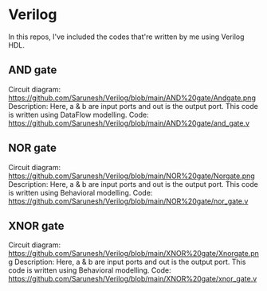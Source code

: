 # Verilog
In this repos, I've included the codes that're written by me using Verilog HDL. 

## AND gate
Circuit diagram: https://github.com/Sarunesh/Verilog/blob/main/AND%20gate/Andgate.png
Description: Here, a & b are input ports and out is the output port. This code is written using DataFlow modelling.
Code: https://github.com/Sarunesh/Verilog/blob/main/AND%20gate/and_gate.v

## NOR gate
Circuit diagram: https://github.com/Sarunesh/Verilog/blob/main/NOR%20gate/Norgate.png
Description: Here, a & b are input ports and out is the output port. This code is written using Behavioral modelling.
Code: https://github.com/Sarunesh/Verilog/blob/main/NOR%20gate/nor_gate.v

## XNOR gate
Circuit diagram: https://github.com/Sarunesh/Verilog/blob/main/XNOR%20gate/Xnorgate.png
Description: Here, a & b are input ports and out is the output port. This code is written using Behavioral modelling.
Code: https://github.com/Sarunesh/Verilog/blob/main/XNOR%20gate/xnor_gate.v
